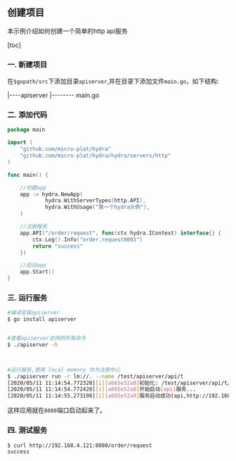 创建项目
-------
本示例介绍如何创建一个简单的http api服务


[toc]


### 一. 新建项目

在`$gopath/src`下添加目录`apiserver`,并在目录下添加文件`main.go`，如下结构:

|----apiserver
|-------- main.go

### 二. 添加代码

```go
package main

import (
    "github.com/micro-plat/hydra"
    "github.com/micro-plat/hydra/hydra/servers/http"
)

func main() {

    //创建app
	app := hydra.NewApp(
            hydra.WithServerTypes(http.API),
            hydra.WithUsage("第一个hydra示例"),
    )

    //注册服务
    app.API("/order/request", func(ctx hydra.IContext) interface{} {
        ctx.Log().Info("order.request0001")
        return "success"
    })

    //启动app
    app.Start()
}
```

### 三. 运行服务

```sh
#编译安装apiserver
$ go install apiserver


#查看apiserver支持的所有命令
$ ./apiserver -h



#运行服务,使用 local memory 作为注册中心
$ ./apiserver run -r lm://. --name /test/apiserver/api/t
[2020/05/11 11:14:54.772320][i][a665e52a0]初始化: /test/apiserver/api/t/conf
[2020/05/11 11:14:54.772420][i][a665e52a0]开始启动[api]服务...
[2020/05/11 11:14:55.273198][i][a665e52a0]服务启动成功(api,http://192.168.4.121:8080,1)
```

这样应用就在`8080`端口启动起来了。

### 四. 测试服务

```sh
$ curl http://192.168.4.121:8080/order/request
success
```

